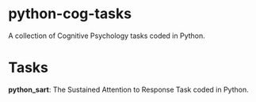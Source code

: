 python-cog-tasks
================

A collection of Cognitive Psychology tasks coded in Python.

# Tasks

**python_sart**: The Sustained Attention to Response Task coded in Python.
